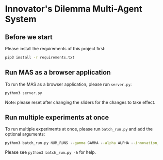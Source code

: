 # Innovator's Dilemma Multi-Agent System

## Before we start
Please install the requirements of this project first:
```cmd
pip3 install -r requirements.txt
```

## Run MAS as a browser application
To run the MAS as a browser application, please run `server.py`:
```cmd
python3 server.py
``` 
Note: please reset after changing the sliders for the changes to take effect.

## Run multiple experiments at once
To run multiple experiments at once, please run `batch_run.py` and add the optional arguments:
```cmd
python3 batch_run.py NUM_RUNS --gamma GAMMA --alpha ALPHA --innovation_time INNOVATION_TIME
```
Please see `python3 batch_run.py -h` for help.